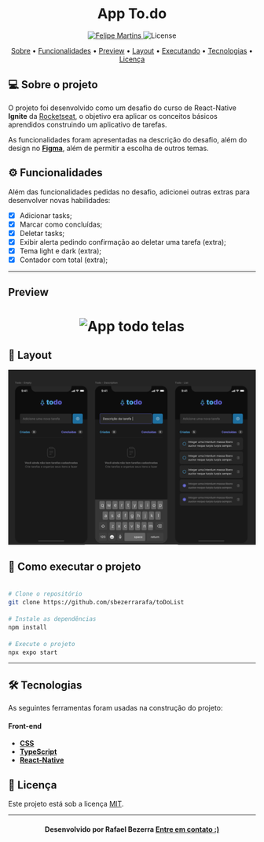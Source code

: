 <!--Banner e logo-->

<h1 align="center">
   App To.do
</h1>

<!-- Badges -->
<p align="center">
   <a href="https://www.linkedin.com/in/rafael-bezerra-088b83a1/">
      <img alt="Felipe Martins" src="https://img.shields.io/badge/-Rafael Bezerra-273FAD?style=flat&logo=Linkedin&logoColor=white" />
   </a>

  <img alt="License" src="https://img.shields.io/badge/license-MIT-273FAD">
</p>

<!-- Indice-->
<p align="center">
 <a href="#-sobre-o-projeto">Sobre</a> •
 <a href="#-Funcionalidades">Funcionalidades</a> • 
 <a href="#-Preview">Preview</a> • 
 <a href="#-Layout">Layout</a> •  
 <a href="#-como-executar-o-projeto">Executando</a> • 
 <a href="#-tecnologias">Tecnologias</a> • 
 <a href="#-licença">Licença</a>
</p>

<!--Sobre o projeto-->

## 💻 Sobre o projeto

O projeto foi desenvolvido como um desafio do curso de React-Native **Ignite** da [Rocketseat](https://nextlevelweek.com/episodios/discovery/1/edicao/2), o objetivo era aplicar os conceitos básicos aprendidos construindo um aplicativo de tarefas.

As funcionalidades foram apresentadas na descrição do desafio, além do design no **[Figma](https://www.figma.com/file/3zXncZpkn8TmAdZyd5a56G/Desafio-1-Tasks?node-id=11%3A2)**, além de permitir a escolha de outros temas.

<!--Funcionalidades do projeto-->

## ⚙️ Funcionalidades

Além das funcionalidades pedidas no desafio, adicionei outras extras para desenvolver novas habilidades:

- [x] Adicionar tasks;
- [x] Marcar como concluídas;
- [x] Deletar tasks;
- [x] Exibir alerta pedindo confirmação ao deletar uma tarefa (extra);
- [x] Tema light e dark (extra);
- [x] Contador com total (extra);

---

## Preview

<h1 align="center">
   <img src="/github/projeto.gif" alt="App todo telas" />
</h1>

<!--Layout session-->

## 🎨 Layout

![Conjunto-Mobile](./capturafigma.PNG)

<!--Running session-->

## 🚀 Como executar o projeto

```bash

# Clone o repositório
git clone https://github.com/sbezerrarafa/toDoList

# Instale as dependências
npm install

# Execute o projeto
npx expo start

```

---

<!--Tecnologies session-->

## 🛠 Tecnologias

As seguintes ferramentas foram usadas na construção do projeto:

#### **Front-end**

- **[CSS](https://developer.mozilla.org/pt-BR/docs/Web/CSS)**
- **[TypeScript](https://www.typescriptlang.org/)**
- **[React-Native](https://reactnative.dev/)**

<!--License session-->

## 📝 Licença

Este projeto está sob a licença [MIT](./LICENSE).

---

<!--Bottom session-->
<h4 align=center>Desenvolvido por Rafael Bezerra <a href="https://www.linkedin.com/in/rafael-bezerra-088b83a1/"> <strong>Entre em contato</strong> :)</a></a></h4>
